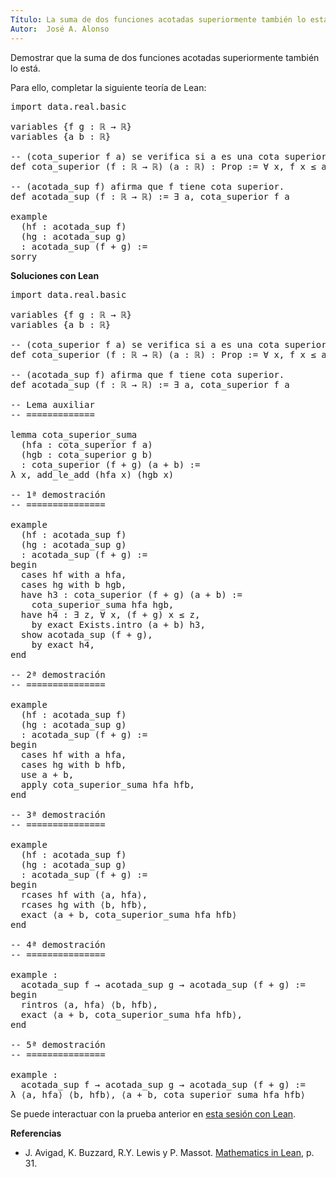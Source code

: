 ```yaml
---
Título: La suma de dos funciones acotadas superiormente también lo está.
Autor:  José A. Alonso
---
```


Demostrar que la suma de dos funciones acotadas superiormente también lo está.

Para ello, completar la siguiente teoría de Lean:

<pre lang="lean">
import data.real.basic

variables {f g : ℝ → ℝ}
variables {a b : ℝ}

-- (cota_superior f a) se verifica si a es una cota superior de f.
def cota_superior (f : ℝ → ℝ) (a : ℝ) : Prop := ∀ x, f x ≤ a

-- (acotada_sup f) afirma que f tiene cota superior.
def acotada_sup (f : ℝ → ℝ) := ∃ a, cota_superior f a

example
  (hf : acotada_sup f)
  (hg : acotada_sup g)
  : acotada_sup (f + g) :=
sorry
</pre>
<!--more-->

<b>Soluciones con Lean</b>

<pre lang="lean">
import data.real.basic

variables {f g : ℝ → ℝ}
variables {a b : ℝ}

-- (cota_superior f a) se verifica si a es una cota superior de f.
def cota_superior (f : ℝ → ℝ) (a : ℝ) : Prop := ∀ x, f x ≤ a

-- (acotada_sup f) afirma que f tiene cota superior.
def acotada_sup (f : ℝ → ℝ) := ∃ a, cota_superior f a

-- Lema auxiliar
-- =============

lemma cota_superior_suma
  (hfa : cota_superior f a)
  (hgb : cota_superior g b)
  : cota_superior (f + g) (a + b) :=
λ x, add_le_add (hfa x) (hgb x)

-- 1ª demostración
-- ===============

example
  (hf : acotada_sup f)
  (hg : acotada_sup g)
  : acotada_sup (f + g) :=
begin
  cases hf with a hfa,
  cases hg with b hgb,
  have h3 : cota_superior (f + g) (a + b) :=
    cota_superior_suma hfa hgb,
  have h4 : ∃ z, ∀ x, (f + g) x ≤ z,
    by exact Exists.intro (a + b) h3,
  show acotada_sup (f + g),
    by exact h4,
end

-- 2ª demostración
-- ===============

example
  (hf : acotada_sup f)
  (hg : acotada_sup g)
  : acotada_sup (f + g) :=
begin
  cases hf with a hfa,
  cases hg with b hfb,
  use a + b,
  apply cota_superior_suma hfa hfb,
end

-- 3ª demostración
-- ===============

example
  (hf : acotada_sup f)
  (hg : acotada_sup g)
  : acotada_sup (f + g) :=
begin
  rcases hf with ⟨a, hfa⟩,
  rcases hg with ⟨b, hfb⟩,
  exact ⟨a + b, cota_superior_suma hfa hfb⟩
end

-- 4ª demostración
-- ===============

example :
  acotada_sup f → acotada_sup g → acotada_sup (f + g) :=
begin
  rintros ⟨a, hfa⟩ ⟨b, hfb⟩,
  exact ⟨a + b, cota_superior_suma hfa hfb⟩,
end

-- 5ª demostración
-- ===============

example :
  acotada_sup f → acotada_sup g → acotada_sup (f + g) :=
λ ⟨a, hfa⟩ ⟨b, hfb⟩, ⟨a + b, cota_superior_suma hfa hfb⟩
</pre>

Se puede interactuar con la prueba anterior en <a href="https://leanprover-community.github.io/lean-web-editor/#url=https://raw.githubusercontent.com/jaalonso/Calculemus/main/src/Suma_de_funciones_acotadas_superiormente.lean" rel="noopener noreferrer" target="_blank">esta sesión con Lean</a>.

<b>Referencias</b>

+ J. Avigad, K. Buzzard, R.Y. Lewis y P. Massot. [Mathematics in Lean](https://bit.ly/3U4UjBk), p. 31.
